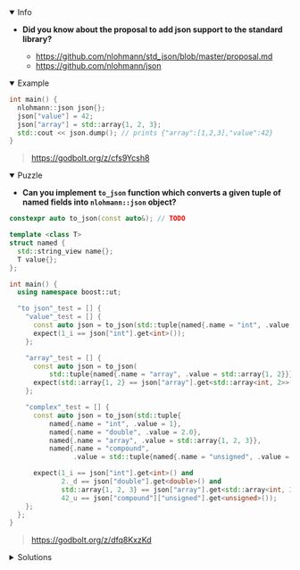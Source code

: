 <details open><summary>Info</summary><p>

* **Did you know about the proposal to add json support to the standard library?**

  * https://github.com/nlohmann/std_json/blob/master/proposal.md
  * https://github.com/nlohmann/json

</p></details><details open><summary>Example</summary><p>

```cpp
int main() {
  nlohmann::json json{};
  json["value"] = 42;
  json["array"] = std::array{1, 2, 3};
  std::cout << json.dump(); // prints {"array":[1,2,3],"value":42}
}
```

> https://godbolt.org/z/cfs9Ycsh8

</p></details><details open><summary>Puzzle</summary><p>

* **Can you implement `to_json` function which converts a given tuple of named fields into `nlohmann::json` object?**

```cpp
constexpr auto to_json(const auto&); // TODO

template <class T>
struct named {
  std::string_view name{};
  T value{};
};

int main() {
  using namespace boost::ut;

  "to json"_test = [] {
    "value"_test = [] {
      const auto json = to_json(std::tuple{named{.name = "int", .value = 1}});
      expect(1_i == json["int"].get<int>());
    };

    "array"_test = [] {
      const auto json = to_json(
          std::tuple{named{.name = "array", .value = std::array{1, 2}}});
      expect(std::array{1, 2} == json["array"].get<std::array<int, 2>>());
    };

    "complex"_test = [] {
      const auto json = to_json(std::tuple{
          named{.name = "int", .value = 1},
          named{.name = "double", .value = 2.0},
          named{.name = "array", .value = std::array{1, 2, 3}},
          named{.name = "compound",
                .value = std::tuple{named{.name = "unsigned", .value = 42u}}}});

      expect(1_i == json["int"].get<int>() and
             2._d == json["double"].get<double>() and
             std::array{1, 2, 3} == json["array"].get<std::array<int, 3>>() and
             42_u == json["compound"]["unsigned"].get<unsigned>());
    };
  };
}
```

> https://godbolt.org/z/dfq8KxzKd

</p></details><details><summary>Solutions</summary><p>

```cpp
constexpr auto& to_json(const auto& t) {
  return t;
}

template <typename... Ts>
constexpr auto to_json(const std::tuple<Ts...>& t) {
  return std::apply([] (const auto&... ts) {
    nlohmann::json obj{};
    ((obj[std::string{ts.name}] = to_json(ts.value)), ...);
    return obj;
  }, t);
}
```

> https://godbolt.org/z/TxYT46Pb1

```cpp
constexpr auto to_json(const auto& value) { return value; }

template <typename... Ts>
constexpr auto to_json(const std::tuple<Ts...>& tuple) {
  nlohmann::json output;
  std::apply(
      [&output](const auto&... args) {
        (..., [&output](const auto& arg) {
          output[std::string{arg.name}] = to_json(arg.value);
        }(args));
      },
      tuple);
  return output;
}
```

> https://godbolt.org/z/Kaq4G7hcK

```cpp
constexpr auto to_json(const auto& value) -> decltype(auto) {
  return value;
}

template <typename... Ts>
constexpr auto to_json(std::tuple<Ts...> const& tuple) {
    nlohmann::json json{};
    std::apply([&] (auto const&... named) {
        ((json[std::string{named.name}] = to_json(named.value)), ...);
    }, tuple);
    return json;
}
```

> https://godbolt.org/z/v7bson4Tx

```cpp
constexpr auto to_json(const auto& v) { return v; }
template <class... Ts>
constexpr auto to_json(const std::tuple<Ts...>& t) {
  nlohmann::json o{};
  (..., (o[std::string{std::get<Ts>(t).name}] = to_json(std::get<Ts>(t).value)));
  return o;
}
```

> https://godbolt.org/z/jfn8Esac6

```cpp

template<class T>
constexpr auto to_json(const T& t) { return t; }

template<class ...T>
constexpr auto to_json(const std::tuple<named<T>...>& tup) {
    nlohmann::json json{};
    [&json, &tup] <auto ...Id> (std::index_sequence<Id...> const&) {
        ( (json[std::string(std::get<Id>(tup).name).c_str()] = to_json( std::get<Id>(tup).value)), ...);
    }(std::make_index_sequence<sizeof...(T)>{});
    return json;
}
```

> https://godbolt.org/z/1hKKeGdzc


```cpp
constexpr auto to_json( auto const & arg){ return arg; }
template<class T>
constexpr std::tuple<const char*,decltype(to_json(T{}))> to_json( named<T> const & arg)
{
    return {arg.name.data(),to_json(arg.value)};
}
template<class ... T>
constexpr auto to_json(std::tuple< named<T> ... > const & arg)
{
    return std::apply( []( auto const & ...args ){ return nlohmann::json{to_json(args)...}; },arg);
}
```

> https://godbolt.org/z/vcf4361Ta

```cpp
constexpr auto to_json(const auto & value) {
    return value;
}

template<class ...T> constexpr auto to_json(const std::tuple<named<T>...>& tp) {
    nlohmann::json json{};

    std::apply([&](const auto&... n)
    {
        ((json[std::string{n.name}] = to_json(n.value)), ...);
   }, tp);

    return json;
};
```

> https://godbolt.org/z/9TqE9zr3T
